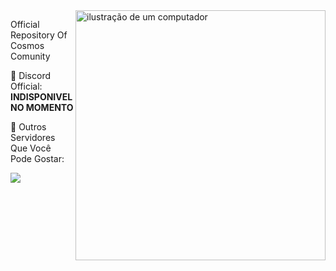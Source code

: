 <img src="https://raw.githubusercontent.com/MicaelliMedeiros/micaellimedeiros/master/image/computer-illustration.png" alt="ilustração de um computador" min-width="400px" max-width="400px" width="400px" align="right">

<p align="left"> 
  Official Repository Of Cosmos Comunity
</p>

<p align="left">
  💜 Discord Official: <strong> INDISPONIVEL NO MOMENTO </strong>
</p>

<p align="left">
  🤡 Outros Servidores Que Você Pode Gostar:
</p>

<p align="left">
  <a href="https://discord.gg/zNB4DEpSJ4">
  <img src="https://img.shields.io/badge/Discord-%235865F2.svg?style=for-the-badge&logo=discord&logoColor=white">
  </a>
</p>
